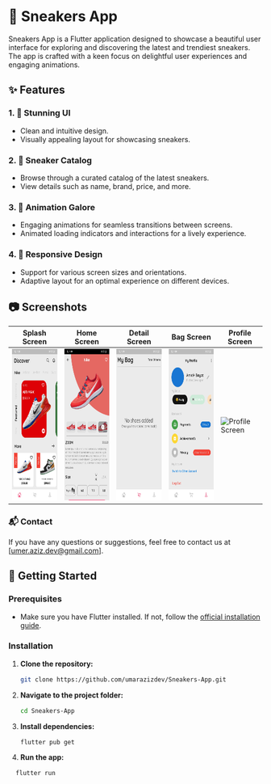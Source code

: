 # 👟 Sneakers App

Sneakers App is a Flutter application designed to showcase a beautiful user interface for exploring and discovering the latest and trendiest sneakers. The app is crafted with a keen focus on delightful user experiences and engaging animations.

## ✨ Features

### 1. 🌟 Stunning UI
   - Clean and intuitive design.
   - Visually appealing layout for showcasing sneakers.

### 2. 📖 Sneaker Catalog
   - Browse through a curated catalog of the latest sneakers.
   - View details such as name, brand, price, and more.

### 3. 🎨 Animation Galore
   - Engaging animations for seamless transitions between screens.
   - Animated loading indicators and interactions for a lively experience.

### 4. 📱 Responsive Design
   - Support for various screen sizes and orientations.
   - Adaptive layout for an optimal experience on different devices.


## 📷 Screenshots
| Splash Screen | Home Screen | Detail Screen | Bag Screen | Profile Screen |
|---|---|---|---|---|
|<img src="assets/screenshots/1.jpg" height="300em" alt="Splash Screen" />|<img src="assets/screenshots/2.jpg" height="300em" alt="Home Screen" />|<img src="assets/screenshots/3.jpg" height="300em" alt="Detail Screen" />|<img src="assets/screenshots/4.jpg" height="300em" alt="Bag Screen" />|<img src="assets/screenshots/5.jpg" height="300em" alt="Profile Screen" />|

### 📬 Contact

If you have any questions or suggestions, feel free to contact us at [umer.aziz.dev@gmail.com].
## 🚀 Getting Started

### Prerequisites
- Make sure you have Flutter installed. If not, follow the [official installation guide](https://flutter.dev/docs/get-started/install).

### Installation
1. **Clone the repository:**
   ```bash
   git clone https://github.com/umarazizdev/Sneakers-App.git
2. **Navigate to the project folder:**

    ```bash
    cd Sneakers-App
    ```

3. **Install dependencies:**

    ```bash
    flutter pub get
    ```

4. **Run the app:**

  ```bash
    flutter run
